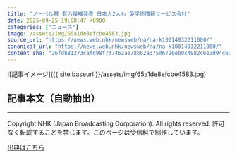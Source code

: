 ```yaml
---
title: "ノーベル賞 有力候補発表 日本人2人も 英学術情報サービス会社"
date: 2025-09-25 19:08:47 +0900
categories: ["ニュース"]
image: /assets/img/65a1de8efcbe4583.jpg
source_url: "https://news.web.nhk/newsweb/na/na-k10014932211000/"
canonical_url: "https://news.web.nhk/newsweb/na/na-k10014932211000/"
content_sha: "26fdb81273cafd98f737462ae78b62a375d6720eb0c4982c6e3d94c6ab8809e8"
---
```


![記事イメージ]({{ site.baseurl }}/assets/img/65a1de8efcbe4583.jpg)

## 記事本文（自動抽出）
<div><div class="_13tndsj2"><nav aria-label="フッターサイトナビゲーション" class="_13tndsj4"></nav><hr class="esl7kn2s esl7kn1l esl7kn1n _14xli2ae"><p class="esl7kn2s esl7kn1m esl7kn1o _1yvk0f68 _1lugom81">Copyright NHK (Japan Broadcasting Corporation). All rights reserved. 許可なく転載することを禁じます。このページは受信料で制作しています。</p></div></div>

[出典はこちら](https://news.web.nhk/newsweb/na/na-k10014932211000/)
